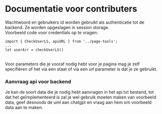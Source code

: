 # Documentatie voor contributers
Wachtwoord en gebruikers id worden gebruikt als authenticatie tot de backend. Ze worden opgeslagen in session storage.<br>
Voorbeeld code voor credentials op te vragen:<br>
```
import { CheckUserLS, apiURL } from '../page-tools';
...
let userArr = checkUserLS()
```
<br>
Voor parameters die je vooraf nodig hebt voor je pagina mag je zelf specifiëren of het via een staat of via een url parameter is dat je ze gebruikt.<br>

### Aanvraag api voor backend
Je kan de soort data die je nodig hebt aanvragen in het api.txt bestand, tot dat het geïmplementeerd is zal je wel gebruik moeten maken van voorbeeld data, geef desnoods de uml aan chatgpt en vraag aan hem om voorbeeld data aan te maken.
